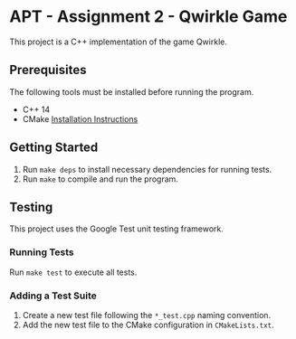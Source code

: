 # APT - Assignment 2 - Qwirkle Game

This project is a C++ implementation of the game Qwirkle.

## Prerequisites

The following tools must be installed before running the program.

- C++ 14
- CMake [Installation Instructions](https://cgold.readthedocs.io/en/latest/first-step/installation.html)

## Getting Started

1. Run `make deps` to install necessary dependencies for running tests.
2. Run `make` to compile and run the program.

## Testing

This project uses the Google Test unit testing framework.

### Running Tests

Run `make test` to execute all tests.

### Adding a Test Suite

1. Create a new test file following the `*_test.cpp` naming convention.
2. Add the new test file to the CMake configuration in `CMakeLists.txt`.
